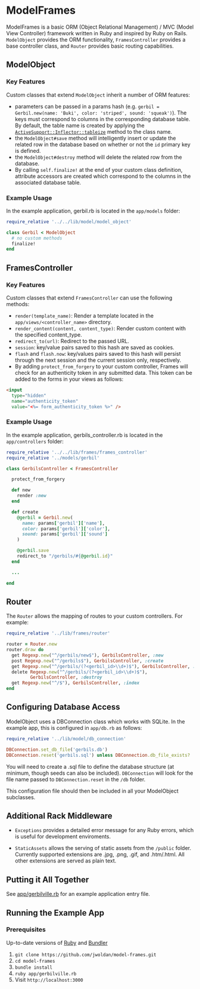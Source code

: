 # ModelFrames

ModelFrames is a basic ORM (Object Relational Management) / MVC (Model View Controller) framework written in Ruby and inspired by Ruby on Rails.  `ModelObject` provides the ORM functionality, `FramesController` provides a base controller class, and `Router` provides basic routing capabilities.  

## ModelObject

### Key Features

Custom classes that extend `ModelObject` inherit a number of ORM features:

- parameters can be passed in a params hash (e.g. `gerbil = Gerbil.new(name: 'Buki', color: 'striped', sound: 'squeak')`).  The keys must correspond to columns in the corresponding database table.  By default, the table name is created by applying the [`ActiveSupport::Inflector::tableize`](http://api.rubyonrails.org/classes/ActiveSupport/Inflector.html#method-i-tableize) method to the class name.
- the `ModelObject#save` method will intelligently insert or update the related row in the database based on whether or not the `id` primary key is defined.  
- the `ModelObject#destroy` method will delete the related row from the database.
- By calling `self.finalize!` at the end of your custom class definition, attribute accessors are created which correspond to the columns in the associated database table.

### Example Usage

In the example application, gerbil.rb is located in the `app/models` folder:

```ruby
require_relative '../../lib/model/model_object'

class Gerbil < ModelObject
  # no custom methods
  finalize!
end
```

## FramesController

### Key Features

Custom classes that extend `FramesController` can use the following methods:

- `render(template_name)`: Render a template located in the `app/views/<controller_name>` directory.
- `render_content(content, content_type)`: Render custom content with the specified content_type.
- `redirect_to(url)`: Redirect to the passed URL.
- `session`: key/value pairs saved to this hash are saved as cookies.
- `flash` and `flash.now`: key/values pairs saved to this hash will persist through the next session and the current session only, respectively.
- By adding `protect_from_forgery` to your custom controller, Frames will check for an authenticity token in any submitted data.  This token can be added to the forms in your views as follows:

```html
<input
  type="hidden"
  name="authenticity_token"
  value="<%= form_authenticity_token %>" />
```

### Example Usage

In the example application, gerbils_controller.rb is located in the `app/controllers` folder:

```ruby
require_relative '../../lib/frames/frames_controller'
require_relative '../models/gerbil'

class GerbilsController < FramesController

  protect_from_forgery

  def new
    render :new
  end

  def create
    @gerbil = Gerbil.new(
      name: params['gerbil']['name'],
      color: params['gerbil']['color'],
      sound: params['gerbil']['sound']
    )

    @gerbil.save
    redirect_to "/gerbils/#{@gerbil.id}"
  end

  ...

end
```

## Router

The `Router` allows the mapping of routes to your custom controllers.  For example:

```ruby
require_relative '../lib/frames/router'

router = Router.new
router.draw do
  get Regexp.new("^/gerbils/new$"), GerbilsController, :new
  post Regexp.new("^/gerbils$"), GerbilsController, :create
  get Regexp.new("^/gerbils/(?<gerbil_id>\\d+)$"), GerbilsController, :show
  delete Regexp.new("^/gerbils/(?<gerbil_id>\\d+)$"),
         GerbilsController, :destroy
  get Regexp.new("^/$"), GerbilsController, :index
end
```

## Configuring Database Access

ModelObject uses a DBConnection class which works with SQLite.  In the example app, this is configured in `app/db.rb` as follows:

```ruby
require_relative '../lib/model/db_connection'

DBConnection.set_db_file('gerbils.db')
DBConnection.reset('gerbils.sql') unless DBConnection.db_file_exists?
```

You will need to create a .sql file to define the database structure (at minimum, though seeds can also be included).  `DBConnection` will look for the file name passed to `DBConnection.reset` in the `/db` folder.

This configuration file should then be included in all your ModelObject subclasses.

## Additional Rack Middleware

- `Exceptions` provides a detailed error message for any Ruby errors, which is useful for development enviroments.

- `StaticAssets` allows the serving of static assets from the `/public` folder.  Currently supported extensions are .jpg, .png, .gif, and .htm/.html.  All other extensions are served as plain text.

## Putting it All Together

See [app/gerbilville.rb](app/gerbilville.rb) for an example application entry file.


## Running the Example App

### Prerequisites

Up-to-date versions of [Ruby](https://www.ruby-lang.org/en/) and [Bundler](http://bundler.io)

1. `git clone https://github.com/jwoldan/model-frames.git`
2. `cd model-frames`
3. `bundle install`
4. `ruby app/gerbilville.rb`
4. Visit `http://localhost:3000`
